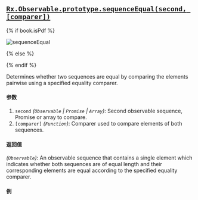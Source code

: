 ## [`Rx.Observable.prototype.sequenceEqual(second, [comparer])`](https://github.com/Reactive-Extensions/RxJS/blob/master/src/core/linq/observable/sequenceequal.js)

{% if book.isPdf %}

![sequenceEqual](http://reactivex.io/documentation/operators/images/sequenceEqual.png)

{% else %}

<rx-marbles key="sequenceEqual"></rx-marbles>

{% endif %}

Determines whether two sequences are equal by comparing the elements pairwise using a specified equality comparer.

#### 参数
1. `second` *(`Observable` | `Promise` | `Array`)*:  Second observable sequence, Promise or array to compare.
2. `[comparer]` *(`Function`)*: Comparer used to compare elements of both sequences.
 
#### 返回值
*(`Observable`)*: An observable sequence that contains a single element which indicates whether both sequences are of equal length and their corresponding elements are equal according to the specified equality comparer.   

#### 例

[](http://jsbin.com/feyos/1/embed?js,console)

